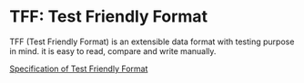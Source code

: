 TFF: Test Friendly Format
=========================

TFF (Test Friendly Format) is an extensible data format with testing purpose in
mind. it is easy to read, compare and write manually.

[Specification of Test Friendly Format](SPEC.md)

